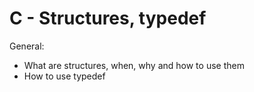 # C - Structures, typedef

General:

* What are structures, when, why and how to use them
* How to use typedef
